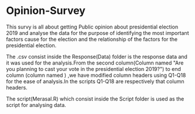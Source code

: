 # Opinion-Survey

This survy is all about getting Public opinion about presidential election 2019 and analyse the data for the purpose of identifying the most important factors cause for the election and the relationship of the factors for the presidential election.

The .csv consist inside the Response(Data) folder is the response data and it was used for the analysis.From the second column(Column named "Are you planning to cast your vote in the presidential election 2019?") to end column (column named ) ,we have modified column headers using Q1-Q18 for the ease of analysis.In the scripts Q1-Q18 are respectively that column headers.

The script(Merasal.R) which consist inside the Script folder is used as the script for analysing data.

